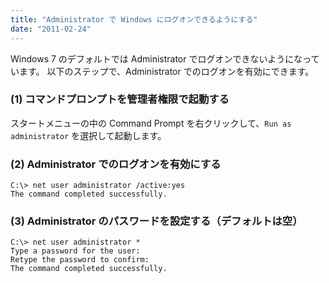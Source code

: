 ```yaml
---
title: "Administrator で Windows にログオンできるようにする"
date: "2011-02-24"
---
```


Windows 7 のデフォルトでは Administrator でログオンできないようになっています。
以下のステップで、Administrator でのログオンを有効にできます。

### (1) コマンドプロンプトを管理者権限で起動する

スタートメニューの中の Command Prompt を右クリックして、`Run as administrator` を選択して起動します。

### (2) Administrator でのログオンを有効にする
```
C:\> net user administrator /active:yes
The command completed successfully.
```

### (3) Administrator のパスワードを設定する（デフォルトは空）
```
C:\> net user administrator *
Type a password for the user:
Retype the password to confirm:
The command completed successfully.
```

